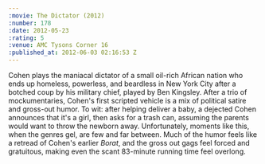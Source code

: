 ```yaml
--- 
:movie: The Dictator (2012)
:number: 178
:date: 2012-05-23
:rating: 5
:venue: AMC Tysons Corner 16
:published_at: 2012-06-03 02:16:53 Z
---
```

Cohen plays the maniacal dictator of a small oil-rich African nation who ends up homeless, powerless, and beardless in New York City after a botched coup by his military chief, played by Ben Kingsley. After a trio of mockumentaries, Cohen's first scripted vehicle is a mix of political satire and gross-out humor. To wit: after helping deliver a baby, a dejected Cohen announces that it's a girl, then asks for a trash can, assuming the parents would want to throw the newborn away. Unfortunately, moments like this, when the genres gel, are few and far between. Much of the humor feels like a retread of Cohen's earlier _Borat_, and the gross out gags feel forced and gratuitous, making even the scant 83-minute running time feel overlong.